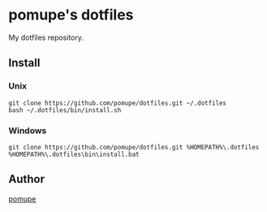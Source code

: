 # pomupe's dotfiles

My dotfiles repository.

## Install

### Unix
    git clone https://github.com/pomupe/dotfiles.git ~/.dotfiles
    bash ~/.dotfiles/bin/install.sh

### Windows
    git clone https://github.com/pomupe/dotfiles.git %HOMEPATH%\.dotfiles
    %HOMEPATH%\.dotfiles\bin\install.bat

## Author

[pomupe](https://github.com/pomupe)
